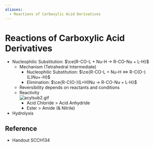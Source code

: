 ```yaml
---
aliases:
  - Reactions of Carboxylic Acid Derivatives
---
```


# Reactions of Carboxylic Acid Derivatives

- Nucleophilic Substitution: $\ce{R-CO-L + Nu-H -> R-CO-Nu + L-H}$
	- Mechanism (Tetrahedral Intermediate)
		- Nucleophilic Substitution: $\ce{R-CO-L + Nu-H <=> R-C(O-)(L)Nu+-H}$
		- Elimination: $\ce{R-C(O-)(L+H)Nu -> R-CO-Nu + L-H}$
	- Reversibility depends on reactants and conditions
	- Reactivity  
	  ![acylsub2.gif](https://www2.chemistry.msu.edu/faculty/reusch/virttxtjml/Images2/acylsub2.gif)
		- Acid Chloride > Acid Anhydride
		- Ester > Amide (& Nitrile)
- Hydrolysis

## Reference

- Handout SCCH134
